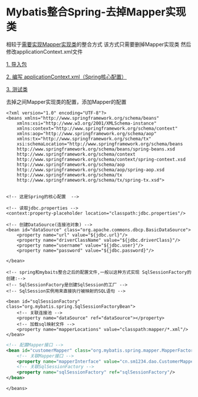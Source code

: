 Mybatis整合Spring-去掉Mapper实现类
===

相较于[需要实现Mapper实现类](../Mybatis整合Spring-需要Mapper实现类)的整合方式
该方式只需要删掉Mapper实现类
然后修改applicationContext.xml文件

[1. 导入包](./要导入的包)

[2. 编写 applicationContext.xml（Spring核心配置）]()

[3. 测试类](https://github.com/NTFSk/JavaLearning/tree/master/source/SSM项目/客户管理系统/学习笔记/Mybatis整合Spring-需要Mapper实现类#4)

去掉之间Mapper实现类的配置，添加Mapper的配置

```
<?xml version="1.0" encoding="UTF-8"?>
<beans xmlns="http://www.springframework.org/schema/beans"
	xmlns:xsi="http://www.w3.org/2001/XMLSchema-instance" 
	xmlns:context="http://www.springframework.org/schema/context"
	xmlns:aop="http://www.springframework.org/schema/aop" 
	xmlns:tx="http://www.springframework.org/schema/tx"
	xsi:schemaLocation="http://www.springframework.org/schema/beans 
	http://www.springframework.org/schema/beans/spring-beans.xsd
	http://www.springframework.org/schema/context
	http://www.springframework.org/schema/context/spring-context.xsd
	http://www.springframework.org/schema/aop
	http://www.springframework.org/schema/aop/spring-aop.xsd
	http://www.springframework.org/schema/tx 
	http://www.springframework.org/schema/tx/spring-tx.xsd">
	

<!-- 这是Spring的核心配置  -->

<!-- 读取jdbc.properties -->
<context:property-placeholder location="classpath:jdbc.properties"/>

<!-- 创建DataSource(连接池对象) -->
<bean id="dataSource" class="org.apache.commons.dbcp.BasicDataSource">
	<property name="url" value="${jdbc.url}"/>
	<property name="driverClassName" value="${jdbc.driverClass}"/>
	<property name="username" value="${jdbc.user}"/>
	<property name="password" value="${jdbc.password}"/>

</bean>

<!-- spring和mybaits整合之后的配置文件,一般以这种方式实现 SqlSessionFactory的创建:-->
<!-- SqlSessionFactory是创建SqlSession的工厂 -->
<!-- SqlSession实例用来直接执行被映射的SQL语句 -->

<bean id="sqlSessionFactory" class="org.mybatis.spring.SqlSessionFactoryBean">
	<!-- 关联连接池 -->
	<property name="dataSource" ref="dataSource"></property>
	<!-- 加载sql映射文件 -->
	<property name="mapperLocations" value="classpath:mapper/*.xml"/>
</bean>
```

```xml
<!-- 配置Mapper接口 -->
<bean id="customerMapper" class="org.mybatis.spring.mapper.MapperFactoryBean">
	<!-- 关联Mapper接口 -->
	<property name="mapperInterface" value="cn.sm1234.dao.CustomerMapper"/>
	<!-- 关联SqlSessionFactory -->
	<property name="sqlSessionFactory" ref="sqlSessionFactory"/>
</bean>
```

```
</beans>
```

